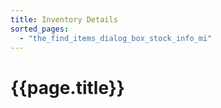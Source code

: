 ```yaml
---
title: Inventory Details
sorted_pages:
  - "the_find_items_dialog_box_stock_info_mi"
---
```

# {{page.title}}

